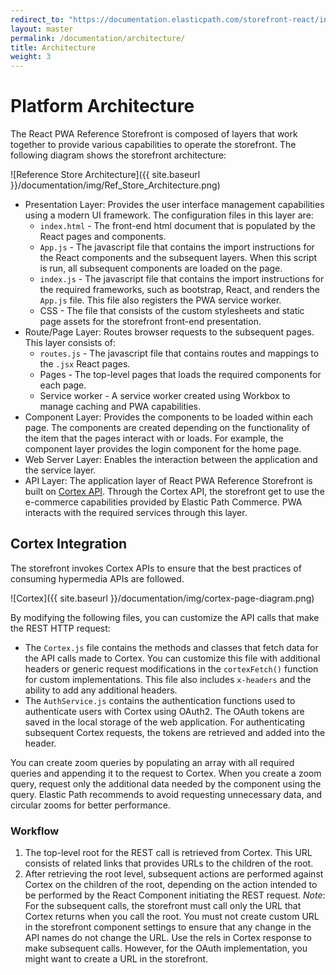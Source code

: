 ```yaml
---
redirect_to: "https://documentation.elasticpath.com/storefront-react/index.html"
layout: master
permalink: /documentation/architecture/
title: Architecture
weight: 3
---
```

# Platform Architecture
The React PWA Reference Storefront is composed of layers that work together to provide various capabilities to operate the storefront. The following diagram shows the storefront architecture:

![Reference Store Architecture]({{ site.baseurl }}/documentation/img/Ref_Store_Architecture.png)
<br/>

* Presentation Layer: Provides the user interface management capabilities using a modern UI framework. The configuration files in this layer are:
    * `index.html` - The front-end html document that is populated by the React pages and components.
    * `App.js` - The javascript file that contains the import instructions for the React components and the subsequent layers. When this script is run, all subsequent components are loaded on the page.
    * `index.js` - The javascript file that contains the import instructions for the required frameworks, such as bootstrap, React, and renders the `App.js` file. This file also registers the PWA service worker.
    * CSS - The file that consists of the custom stylesheets and static page assets for the storefront front-end presentation.
* Route/Page Layer: Routes browser requests to the subsequent pages. This layer consists of:
    *  `routes.js` - The javascript file that contains routes and mappings to the `.jsx` React pages.
    *  Pages - The top-level pages that loads the required components for each page.
    *  Service worker - A service worker created using Workbox to manage caching and PWA capabilities.
* Component Layer: Provides the components to be loaded within each page. The components are created depending on the functionality of the item that the pages interact with or loads. For example, the component layer provides the login component for the home page.
* Web Server Layer: Enables the interaction between the application and the service layer.
* API Layer: The application layer of React PWA Reference Storefront is built on [Cortex API](https://developers.elasticpath.com/commerce/7.3/Cortex-API-Front-End-Development/Getting-Started/Introduction). Through the Cortex API, the storefront get to use the e-commerce capabilities provided by Elastic Path Commerce. PWA interacts with the required services through this layer.

## Cortex Integration
The storefront invokes Cortex APIs to ensure that the best practices of consuming hypermedia APIs are followed.

![Cortex]({{ site.baseurl }}/documentation/img/cortex-page-diagram.png)

By modifying the following files, you can customize the API calls that make the REST HTTP request:
* The `Cortex.js` file contains the methods and classes that fetch data for the API calls made to Cortex. You can customize this file with additional headers or generic request modifications in the `cortexFetch()` function for custom implementations. This file also includes `x-headers` and the ability to add any additional headers.
* The `AuthService.js` contains the authentication functions used to authenticate users with Cortex using OAuth2. The OAuth tokens are saved in the local storage of the web application. For authenticating subsequent Cortex requests, the tokens are retrieved and added into the header.

You can create zoom queries by populating an array with all required queries and appending it to the request to Cortex. When you create a zoom query, request only the additional data needed by the component using the query. Elastic Path recommends to avoid requesting unnecessary data, and circular zooms for better performance.

### Workflow
1. The top-level root for the REST call is retrieved from Cortex. This URL consists of related links that provides URLs to the children of the root.
2. After retrieving the root level, subsequent actions are performed against Cortex on the children of the root, depending on the action intended to be performed by the React Component initiating the REST request.
    *Note*: For the subsequent calls, the storefront must call only the URL that Cortex returns when you call the root. You must not create custom URL in the storefront component settings to ensure that any change in the API names do not change the URL. Use the rels in Cortex response to make subsequent calls. However, for the OAuth implementation, you might want to create a URL in the storefront.

